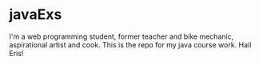 # javaExs

I'm a web programming student, former teacher and bike mechanic, aspirational artist and cook. This is the repo for my java course work. Hail Eris!
